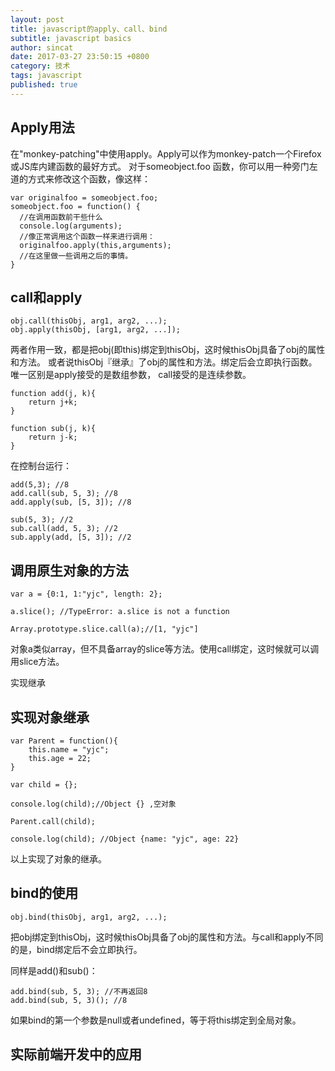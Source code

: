 ```yaml
---
layout: post
title: javascript的apply、call、bind
subtitle: javascript basics
author: sincat
date: 2017-03-27 23:50:15 +0800
category: 技术
tags: javascript
published: true
---
```


## Apply用法
在"monkey-patching"中使用apply。Apply可以作为monkey-patch一个Firefox或JS库内建函数的最好方式。
对于someobject.foo 函数，你可以用一种旁门左道的方式来修改这个函数，像这样：

    var originalfoo = someobject.foo;
    someobject.foo = function() {
      //在调用函数前干些什么
      console.log(arguments);
      //像正常调用这个函数一样来进行调用：
      originalfoo.apply(this,arguments);
      //在这里做一些调用之后的事情。
    }

## call和apply
    
    obj.call(thisObj, arg1, arg2, ...);
    obj.apply(thisObj, [arg1, arg2, ...]);


两者作用一致，都是把obj(即this)绑定到thisObj，这时候thisObj具备了obj的属性和方法。
或者说thisObj『继承』了obj的属性和方法。绑定后会立即执行函数。唯一区别是apply接受的是数组参数，
call接受的是连续参数。


    function add(j, k){
        return j+k;
    }
    
    function sub(j, k){
        return j-k;
    }


在控制台运行：


    add(5,3); //8
    add.call(sub, 5, 3); //8
    add.apply(sub, [5, 3]); //8
    
    sub(5, 3); //2
    sub.call(add, 5, 3); //2
    sub.apply(add, [5, 3]); //2
    
## 调用原生对象的方法


    var a = {0:1, 1:"yjc", length: 2}; 
    
    a.slice(); //TypeError: a.slice is not a function
    
    Array.prototype.slice.call(a);//[1, "yjc"]
    
   
对象a类似array，但不具备array的slice等方法。使用call绑定，这时候就可以调用slice方法。

实现继承

## 实现对象继承

    var Parent = function(){
        this.name = "yjc";
        this.age = 22;
    }
    
    var child = {};
    
    console.log(child);//Object {} ,空对象
    
    Parent.call(child);
    
    console.log(child); //Object {name: "yjc", age: 22}
    
以上实现了对象的继承。

## bind的使用

    obj.bind(thisObj, arg1, arg2, ...);

把obj绑定到thisObj，这时候thisObj具备了obj的属性和方法。与call和apply不同的是，bind绑定后不会立即执行。

同样是add()和sub()：

    add.bind(sub, 5, 3); //不再返回8
    add.bind(sub, 5, 3)(); //8
    
如果bind的第一个参数是null或者undefined，等于将this绑定到全局对象。

## 实际前端开发中的应用

